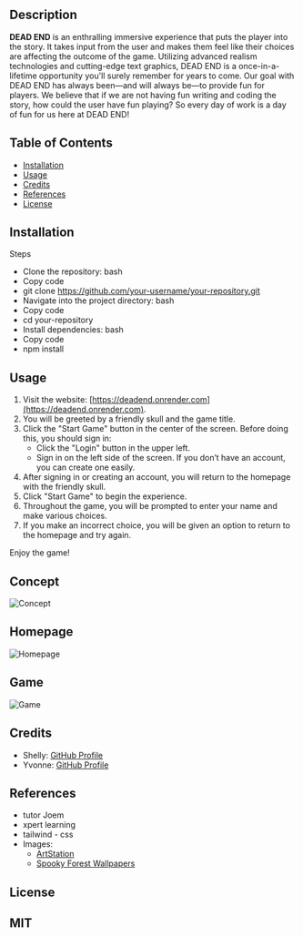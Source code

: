 ## Description

**DEAD END** is an enthralling immersive experience that puts the player into the story. It takes input from the user and makes them feel like their choices are affecting the outcome of the game. Utilizing advanced realism technologies and cutting-edge text graphics, DEAD END is a once-in-a-lifetime opportunity you'll surely remember for years to come. Our goal with DEAD END has always been—and will always be—to provide fun for players. We believe that if we are not having fun writing and coding the story, how could the user have fun playing? So every day of work is a day of fun for us here at DEAD END!

## Table of Contents

- [Installation](#installation)
- [Usage](#usage)
- [Credits](#credits)
- [References](#references)
- [License](#license)

## Installation

Steps
- Clone the repository:
bash
- Copy code
- git clone https://github.com/your-username/your-repository.git
- Navigate into the project directory:
bash
- Copy code
- cd your-repository
- Install dependencies:
bash
- Copy code
- npm install

## Usage

1. Visit the website: [https://deadend.onrender.com](https://deadend.onrender.com).
2. You will be greeted by a friendly skull and the game title.
3. Click the "Start Game" button in the center of the screen. Before doing this, you should sign in:
   - Click the "Login" button in the upper left.
   - Sign in on the left side of the screen. If you don’t have an account, you can create one easily.
4. After signing in or creating an account, you will return to the homepage with the friendly skull.
5. Click "Start Game" to begin the experience.
6. Throughout the game, you will be prompted to enter your name and make various choices.
7. If you make an incorrect choice, you will be given an option to return to the homepage and try again.

Enjoy the game!

## Concept

![Concept](images/concept.png)

## Homepage

![Homepage](images/homepage.png)

## Game

![Game](images/game.png)

## Credits

- Shelly: [GitHub Profile](https://github.com/namahage1)
- Yvonne: [GitHub Profile](https://github.com/yvonneewa)

## References
- tutor Joem
- xpert learning
- tailwind - css
- Images:
  - [ArtStation](https://www.artstation.com/)
  - [Spooky Forest Wallpapers](https://wallpapercave.com/spooky-forest-wallpapers)

## License
MIT 
---

